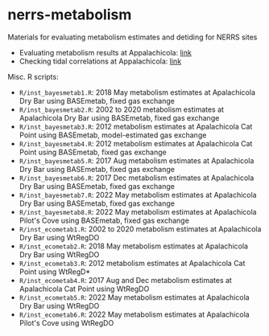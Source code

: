 # nerrs-metabolism

Materials for evaluating metabolism estimates and detiding for NERRS sites

* Evaluating metabolism results at Appalachicola: [link](https://fawda123.github.io/nerrs-metabolism/appalachicola)
* Checking tidal correlations at Appalachicola: [link](https://fawda123.github.io/nerrs-metabolism/appalachicola-tides)

Misc. R scripts: 

* `R/inst_bayesmetab1.R`: 2018 May metabolism estimates at Apalachicola Dry Bar using BASEmetab, fixed gas exchange
* `R/inst_bayesmetab2.R`: 2002 to 2020 metabolism estimates at Apalachicola Dry Bar using BASEmetab, fixed gas exchange
* `R/inst_bayesmetab3.R`: 2012 metabolism estimates at Apalachicola Cat Point using BASEmetab, model-estimated gas exchange
* `R/inst_bayesmetab4.R`: 2012 metabolism estimates at Apalachicola Cat Point using BASEmetab, fixed gas exchange
* `R/inst_bayesmetab5.R`: 2017 Aug metabolism estimates at Apalachicola Dry Bar using BASEmetab, fixed gas exchange
* `R/inst_bayesmetab6.R`: 2017 Dec metabolism estimates at Apalachicola Dry Bar using BASEmetab, fixed gas exchange
* `R/inst_bayesmetab7.R`: 2022 May metabolism estimates at Apalachicola Dry Bar using BASEmetab, fixed gas exchange
* `R/inst_bayesmetab8.R`: 2022 May metabolism estimates at Apalachicola Pilot's Cove using BASEmetab, fixed gas exchange
* `R/inst_ecometab1.R`: 2002 to 2020 metabolism estimates at Apalachicola Dry Bar using WtRegDO
* `R/inst_ecometab2.R`: 2018 May metabolism estimates at Apalachicola Dry Bar using WtRegDO
* `R/inst_ecometab3.R`: 2012 metabolism estimates at Apalachicola Cat Point using WtRegD* 
* `R/inst_ecometab4.R`: 2017 Aug and Dec metabolism estimates at Apalachicola Cat Point using WtRegDO
* `R/inst_ecometab5.R`: 2022 May metabolism estimates at Apalachicola Dry Bar using WtRegDO
* `R/inst_ecometab6.R`: 2022 May metabolism estimates at Apalachicola Pilot's Cove using WtRegDO